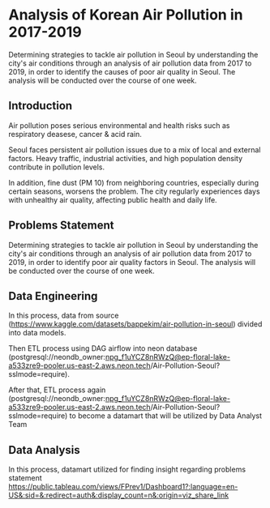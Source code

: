 
# Analysis of Korean Air Pollution in 2017-2019 

Determining strategies to tackle air pollution in Seoul by understanding the city's air conditions through an analysis of air pollution data from 2017 to 2019, in order to identify the causes of poor air quality in Seoul. The analysis will be conducted over the course of one week.


## Introduction
Air pollution poses serious environmental and health risks such as respiratory deasese, cancer & acid rain.

Seoul faces persistent air pollution issues due to a mix of local and external factors. Heavy traffic, industrial activities, and high population density contribute in pollution levels.

In addition, fine dust (PM 10) from neighboring countries, especially during certain seasons, worsens the problem. The city regularly experiences days with unhealthy air quality, affecting public health and daily life.


## Problems Statement

Determining strategies to tackle air pollution in Seoul by understanding the city's air conditions through an analysis of air pollution data from 2017 to 2019, in order to identify poor air quality factors in Seoul. The analysis will be conducted over the course of one week.


## Data Engineering
In this process, data from source (https://www.kaggle.com/datasets/bappekim/air-pollution-in-seoul) divided into data models.

Then ETL process using DAG airflow into neon database (postgresql://neondb_owner:npg_f1uYCZ8nRWzQ@ep-floral-lake-a533zre9-pooler.us-east-2.aws.neon.tech/Air-Pollution-Seoul?sslmode=require).

After that, ETL process again (postgresql://neondb_owner:npg_f1uYCZ8nRWzQ@ep-floral-lake-a533zre9-pooler.us-east-2.aws.neon.tech/Air-Pollution-Seoul?sslmode=require) to become a datamart that will be utilized by Data Analyst Team


## Data Analysis
In this process, datamart utilized for finding insight regarding problems statement https://public.tableau.com/views/FPrev1/Dashboard1?:language=en-US&:sid=&:redirect=auth&:display_count=n&:origin=viz_share_link

